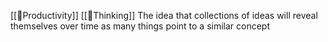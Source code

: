 [[🌳Productivity]] [[🌰Thinking]]
The idea that collections of ideas will reveal themselves over time as many things point to a similar concept
